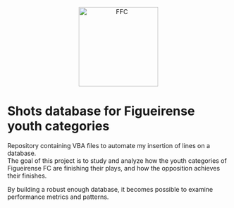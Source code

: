 <!--![Figueirense Futebol Clube](https://iconape.com/wp-content/files/xj/324379/png/Figueirense_Futebol_Clube-logo.png)-->
<p align="center">
  <img alt="FFC" height="180" src="https://iconape.com/wp-content/files/xj/324379/png/Figueirense_Futebol_Clube-logo.png">
</p>

# Shots database for Figueirense youth categories
Repository containing VBA files to automate my insertion of lines on a database.<br>
The goal of this project is to study and analyze how the youth categories of Figueirense FC are finishing their plays, and how the opposition achieves their finishes.

By building a robust enough database, it becomes possible to examine performance metrics and patterns.
